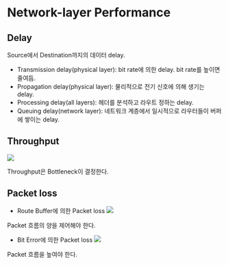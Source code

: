 # Network-layer Performance 
## Delay
Source에서 Destination까지의 데이터 delay.

- Transmission delay(physical layer): bit rate에 의한 delay. bit rate를 높이면 줄여듬.
- Propagation delay(physical layer): 물리적으로 전기 신호에 의해 생기는 delay.
- Processing delay(all layers): 헤더를 분석하고 라우트 정하는 delay.
- Queuing delay(network layer): 네트워크 계층에서 일시적으로 라우터들이 버퍼에 쌓이는 delay.

## Throughput

![](https://velog.velcdn.com/images/chocochip/post/9e350ea1-f668-479f-bcd9-67787b4e32f3/image.png)

Throughput은 Bottleneck이 결정한다.

## Packet loss


- Route Buffer에 의한 Packet loss
![](https://velog.velcdn.com/images/chocochip/post/f027dd58-3af3-4869-907c-4b6b30155930/image.png)

Packet 흐름의 양을 제어해야 한다.

- Bit Error에 의한 Packet loss
![](https://velog.velcdn.com/images/chocochip/post/fdb3a933-cde2-4bde-bba8-8512d22af2a7/image.png)

Packet 흐름을 높여야 한다.


